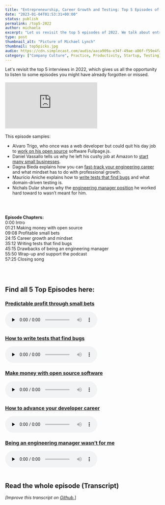 ```yaml
---
title: "Entrepreneurship, Career Growth and Testing: Top 5 Episodes of 2022"
date: "2023-01-04T01:53:31+00:00"
status: publish
permalink: /top5-2022
author: michaela
excerpt: "Let us revisit the top 5 episodes of 2022. We talk about entrepreneurship, career growth and software testing."
type: post
thumbnail_alt: "Picture of Michael Lynch"
thumbnail: top5picks.jpg
audio: https://cdn.simplecast.com/audio/aaca909a-e34f-49ae-a86f-f59e4fa807f0/episodes/2ecca5b7-53e5-4f06-a2a6-f175ec2c2e06/audio/873d3a8d-e4cb-42a7-a474-b6d2888b19c4/default_tc.mp3
category: ["Company Culture", Practice, Productivity, Startup, Testing]
---
```


<div class="episode-about">
Let's revisit the top 5 interviews in 2022, which gives us all the opportunity to listen to some episodes you might have already forgotten or missed.
<br/> <br/>

<div class="video-container">
<iframe class="video" src="https://www.youtube-nocookie.com/embed/XKKFCmvK7_M" title="YouTube video player" rel=0"  frameborder="0" allowfullscreen="allowfullscreen allow="accelerometer; autoplay; clipboard-write; encrypted-media; gyroscope; picture-in-picture" allowfullscreen></iframe>
</div>
<br/>This episode samples:
<ul>
<li>
Alvaro Trigo, who once was a web developer but could quit his day job to <a href="https://www.software-engineering-unlocked.com/money-open-source-software/">work on his open source</a> software Fullpage.js.</li>
<li>Daniel Vassallo tells us why he left his cushy job at Amazon to <a href="https://www.software-engineering-unlocked.com/entrepreneurship-developer/">start many small businesses</a>. </li>
<li>Dagna Bieda explains how you can <a href="https://www.software-engineering-unlocked.com/advance-dev-career/">fast-track your engineering career</a> and what mindset has to do with professional growth.</li>
<li>Mauricio Aniche explains how to <a href="https://www.software-engineering-unlocked.com/tests-find-bugs/">write tests that find bugs</a> and what domain-driven testing is.</li>
<li>Nichals Dular shares why the <a href="https://www.software-engineering-unlocked.com/no-engineering-manager/">engineering manager position</a> he worked hard toward to wasn’t meant for him. </li>
</ul>
</div>

<br/><br/>

<div class="episode-chapters">
<p><b>Episode Chapters: </b> <br/>
0:00 Intro<br/>
01:21 Making money with open source<br/>
09:08 Profitable small bets<br/>
24:15 Career growth and mindset<br/>
35:12 Writing tests that find bugs<br/>
45:15 Drawbacks of being an engineering manager<br/>
55:50 Wrap-up and support the podcast<br/>
57:25 Closing song<br/>
</p>
</div>

<br/><br/>

<div>
  <h2>Find all 5 Top Episodes here:</h2>
	<div class="row-md-6">
      <div class="row g-0 border rounded overflow-hidden flex-md-row mb-4 shadow-sm h-md-250 position-relative">
          <div class="col p-4 d-flex flex-column position-static">
            <h3 class="mb-0"><a href="https://www.software-engineering-unlocked.com/entrepreneurship-developer/">Predictable profit through small bets</a></h3>
  <audio controls preload="none">
                <source src="https://cdn.simplecast.com/audio/aaca909a-e34f-49ae-a86f-f59e4fa807f0/episodes/3af1fd1a-6611-46c4-b4d5-018f32e66e40/audio/b20977cc-47fa-4612-b86a-4fcc06f7a8cd/default_tc.mp3" />
              </audio>
          </div>
        </div>
      </div>
    	    <div class="row-md-6">
      <div class="row g-0 border rounded overflow-hidden flex-md-row mb-4 shadow-sm h-md-250 position-relative">
          <div class="col p-4 d-flex flex-column position-static">
            <h3 class="mb-0"><a href="https://www.software-engineering-unlocked.com/tests-find-bugs/">How to write tests that find bugs</a></h3>
  <audio controls preload="none">
                <source src="https://cdn.simplecast.com/audio/aaca909a-e34f-49ae-a86f-f59e4fa807f0/episodes/53528752-3178-4d13-9b17-8285eeab471c/audio/f768b14a-56e4-4d9a-8ed2-d27b3b1342f5/default_tc.mp3" />
              </audio>
          </div>
        </div>
      </div>
      	<div class="row-md-6">
      <div class="row g-0 border rounded overflow-hidden flex-md-row mb-4 shadow-sm h-md-250 position-relative">
          <div class="col p-4 d-flex flex-column position-static">
            <h3 class="mb-0"><a href="https://www.software-engineering-unlocked.com/money-open-source-software/">Make money with open source software</a></h3>
  <audio controls preload="none">
                <source src="https://cdn.simplecast.com/audio/aaca909a-e34f-49ae-a86f-f59e4fa807f0/episodes/98d66118-0875-475b-ba50-3abd85d02b37/audio/afcb8826-5dc4-4a29-95d3-b0cfe1d9cb30/default_tc.mp3" />
              </audio>
          </div>
        </div>
      </div>
    <div class="row-md-6">
      <div class="row g-0 border rounded overflow-hidden flex-md-row mb-4 shadow-sm h-md-250 position-relative">
          <div class="col p-4 d-flex flex-column position-static">
            <h3 class="mb-0"><a href="https://www.software-engineering-unlocked.com/advance-dev-career/">How to advance your developer career</a></h3>
  <audio controls preload="none">
                <source src="https://cdn.simplecast.com/audio/aaca909a-e34f-49ae-a86f-f59e4fa807f0/episodes/976b6107-6a6b-4ad8-80f9-2cb521600f54/audio/1982ddf3-a565-4fc0-93ca-2962ae6e87c4/default_tc.mp3" />
              </audio>
          </div>
        </div>
      </div>
          <div class="row-md-6">
      <div class="row g-0 border rounded overflow-hidden flex-md-row mb-4 shadow-sm h-md-250 position-relative">
          <div class="col p-4 d-flex flex-column position-static">
            <h3 class="mb-0"><a href="https://www.software-engineering-unlocked.com/no-engineering-manager/">Being an engineering manager wasn’t for me</a></h3>
  <audio controls preload="none">
                <source src="https://cdn.simplecast.com/audio/aaca909a-e34f-49ae-a86f-f59e4fa807f0/episodes/1386fdd3-fc37-47f1-a93a-b6ba8194bb0f/audio/ce6ae4c5-8b78-4d77-96e6-e106d43e2346/default_tc.mp3" />
              </audio>
          </div>
        </div>
      </div>
</div>
<br/>

## Read the whole episode (Transcript)

_\[Improve this transcript on [Github](https://github.com/mgreiler/se-unlocked/tree/master/Transcripts)_[.](https://github.com/mgreiler/se-unlocked/tree/master/Transcripts)\]
